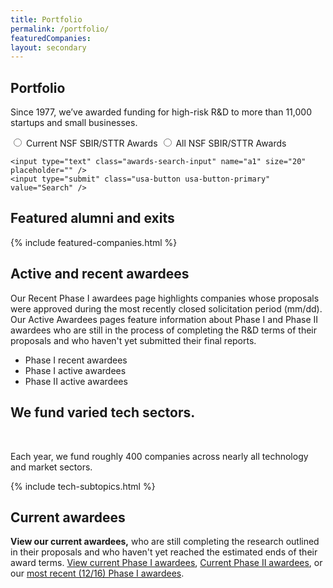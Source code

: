 ```yaml
---
title: Portfolio
permalink: /portfolio/
featuredCompanies:
layout: secondary
---
```

<section class="section-header">
<div class="usa-section usa-content usa-grid" markdown="1">

# Portfolio
<p class="text-medium">Since 1977, we’ve awarded funding for high-risk R&D to more than 11,000 startups and small businesses.</p>


<script type="text/javascript">
function currentAwards(a1) {
window.open('https://www.nsf.gov/awardsearch/advancedSearchResult?PIId=&PIFirstName=&PILastName=&PIOrganization=&PIState=&PIZip=&PICountry=&ProgOrganization=&ProgEleCode=5373%2C+1591%2C+5371%2C+1505&BooleanElement=Any&ProgRefCode=&BooleanRef=All&Program=&ProgOfficer=&Keyword=' + a1 + '&AwardNumberOperator=&AwardAmount=&AwardInstrument=&ActiveAwards=true&OriginalAwardDateOperator=&StartDateOperator=&ExpDateOperator=',   'a1window');
}
function allAwards(a1) {
window.open('https://www.nsf.gov/awardsearch/advancedSearchResult?PIId=&PIFirstName=&PILastName=&PIOrganization=&PIState=&PIZip=&PICountry=&ProgOrganization=&ProgEleCode=5373%2C+1591%2C+5371%2C+1505&BooleanElement=Any&ProgRefCode=&BooleanRef=All&Program=&ProgOfficer=&Keyword=' + a1 + '&AwardNumberOperator=&AwardAmount=&AwardInstrument=&ActiveAwards=true&OriginalAwardDateOperator=&StartDateOperator=&ExpDateOperator=',   'a1window');
}
</script>

<form onsubmit="currentAwards(this.a1.value); return false;">
 <input id="current" type="radio" name="awards-search" value="currentAwards">
 <label for="current">Current NSF SBIR/STTR Awards</label>

 <input id="all" type="radio" name="awards-search" value="currentAwards">
 <label for="all">All NSF SBIR/STTR Awards</label>

    <input type="text" class="awards-search-input" name="a1" size="20" placeholder="" />
    <input type="submit" class="usa-button usa-button-primary" value="Search" />
</form>

</div>
</section>
<section class="usa-section usa-content usa-grid usa-section-tight-top" markdown="1">
<h2 class="subhead text-small">Featured alumni and exits</h2>
{% include featured-companies.html %}
</section>
<section class="usa-section usa-content usa-grid usa-section-tight-top" markdown="1">
<h2 class="subhead text-small">Active and recent awardees</h2>
Our Recent Phase I awardees page highlights companies whose proposals were approved during the most recently closed solicitation period (mm/dd). Our Active Awardees pages feature information about Phase I and Phase II awardees who are still in the process of completing the R&D terms of their proposals and who haven't yet submitted their final reports.

- Phase I recent awardees
- Phase I active awardees
- Phase II active awardees
</section>
<section class="usa-section usa-content usa-grid usa-section-tight-top">
<h2 class="text-large">We fund varied tech sectors.</h2>

 <p class="text-medium">Each year, we fund roughly 400 companies across nearly all technology and market sectors.</p>

{% include tech-subtopics.html %}
</section>

 <section class="usa-section usa-content usa-grid usa-section-tight-top" markdown="1">
 <h2 class="subhead text-small">Current awardees</h2>

**View our current awardees,** who are still completing the research outlined in their proposals and who haven't yet reached the estimated ends of their award terms. [View current Phase I awardees](), [Current Phase II awardees](), or our [most recent (12/16) Phase I awardees]().

<!--
## Awardees pages

Our current awardees pages feature information about Phase I and Phase II awardees who are actively using their funding. Recent awardees pages highlight companies that received funding during the previous solicitation period.

### Current awardees / Phase I

Phase 1 funding (up to $225,000 over 6-12 months) covers R&D, including exploration of product-market fit, prototyping, and planning to scale your technology.

### Current awardees / Phase II

Phase II funding (up to an additional $750,000 over two years) helps you continue the research you started in Phase I.

### Recent awardees
Recent awardees received funding during the last solicitation period, which closed in (December 2016). These awards were announced in (February 2016). -->

</section>
